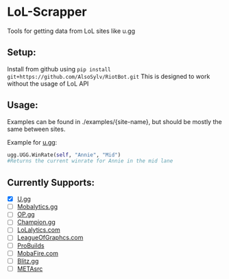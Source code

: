 # LoL-Scrapper
Tools for getting data from LoL sites like u.gg

## Setup:
Install from github using `pip install git+https://github.com/AlsoSylv/RiotBot.git`
This is designed to work without the usage of LoL API

## Usage:
Examples can be found in ./examples/{site-name}, but should be mostly the same between sites.

Example for [u.gg](https://u.gg/):
```python
ugg.UGG.WinRate(self, "Annie", "Mid")
#Returns the current winrate for Annie in the mid lane
```
## Currently Supports:
- [X] [U.gg](https://u.gg/)
- [ ] [Mobalytics.gg](https://mobalytics.gg/)
- [ ] [OP.gg](https://na.op.gg/)
- [ ] [Champion.gg](https://champion.gg/)
- [ ] [LoLalytics.com](https://lolalytics.com/)
- [ ] [LeagueOfGraphcs.com](https://www.leagueofgraphs.com/)
- [ ] [ProBuilds](https://www.probuilds.net/)
- [ ] [MobaFire.com](https://www.mobafire.com/)
- [ ] [Blitz.gg](https://blitz.gg/)
- [ ] [METAsrc](https://www.metasrc.com/5v5)
